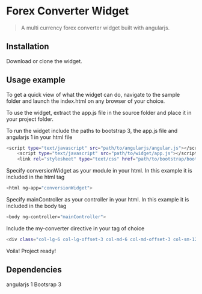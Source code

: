 # Forex Converter Widget
> A multi currency forex converter widget built with angularjs.

## Installation

Download or clone the widget.

## Usage example

To get a quick view of what the widget can do, navigate to the sample folder and launch the index.html on any browser of your choice.

To use the widget, extract the app.js file in the source folder and place it in your project folder.

To run the widget include the paths to bootstrap 3, the app.js file and angularjs 1 in your html file

```sh
<script type="text/javascript" src="path/to/angularjs/angular.js"></script>
	<script type="text/javascript" src="path/to/widget/app.js"></script>
	<link rel="stylesheet" type="text/css" href="path/to/bootstrap/bootstrap.min.css">
```

Specify conversionWidget as your module in your html. In this example it is included in the html tag

```sh
<html ng-app="conversionWidget">
```

Specify mainController as your controller in your html. In this example it is included in the body tag

```sh
<body ng-controller="mainController">
```

Include the my-converter directive in your tag of choice

```sh
<div class="col-lg-6 col-lg-offset-3 col-md-6 col-md-offset-3 col-sm-12 col-xs-12" my-converter></div>
```

Voila! Project ready!


## Dependencies
angularjs 1
Bootsrap 3
